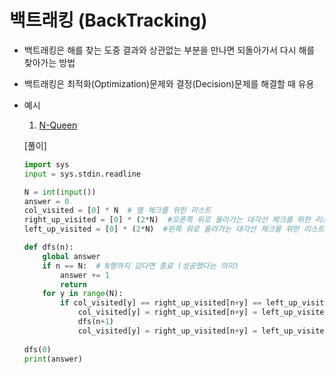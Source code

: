 # 백트래킹 (BackTracking)

- 백트래킹은 해를 찾는 도중 결과와 상관없는 부분을 만나면 되돌아가서 다시 해를 찾아가는 방법

- 백트래킹은 최적화(Optimization)문제와 결정(Decision)문제를 해결할 때 유용

- 예시

    1. [N-Queen](https://www.acmicpc.net/problem/9663)

    [풀이]

    ```Python
    import sys
    input = sys.stdin.readline

    N = int(input())
    answer = 0
    col_visited = [0] * N  # 열 체크를 위한 리스트
    right_up_visited = [0] * (2*N)  #오른쪽 위로 올라가는 대각선 체크를 위한 리스트
    left_up_visited = [0] * (2*N)  #왼쪽 위로 올라가는 대각선 체크를 위한 리스트

    def dfs(n):
        global answer
        if n == N:  # N행까지 갔다면 종료 (성공했다는 의미)
            answer += 1
            return
        for y in range(N):
            if col_visited[y] == right_up_visited[n+y] == left_up_visited[n-y] == 0:
                col_visited[y] = right_up_visited[n+y] = left_up_visited[n-y] = 1
                dfs(n+1)
                col_visited[y] = right_up_visited[n+y] = left_up_visited[n-y] = 0
                
    dfs(0)
    print(answer)
    ```